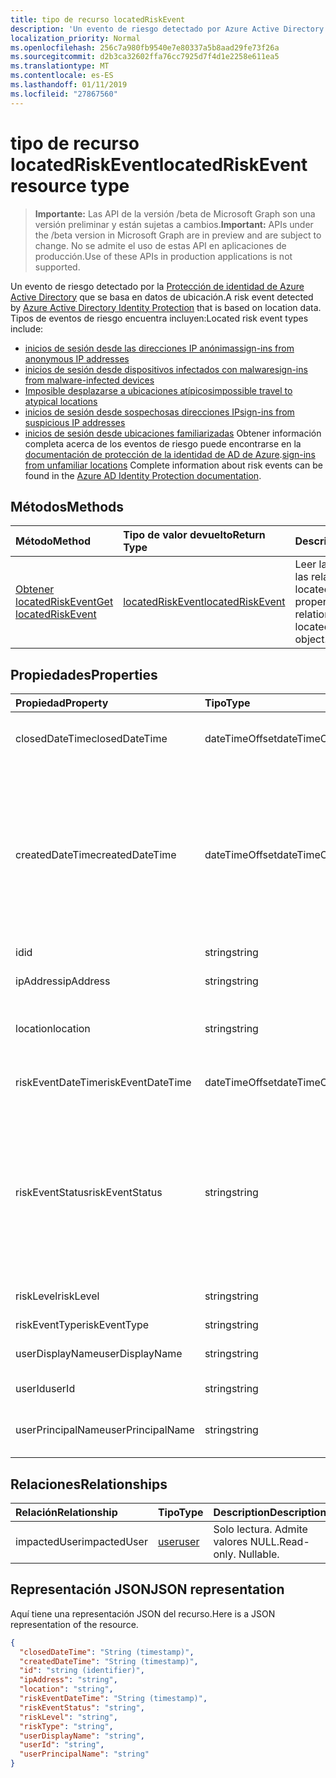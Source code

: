 ```yaml
---
title: tipo de recurso locatedRiskEvent
description: 'Un evento de riesgo detectado por Azure Active Directory protección de identidad que se basa en datos de ubicación. Tipos de eventos de riesgo encuentra incluyen:'
localization_priority: Normal
ms.openlocfilehash: 256c7a980fb9540e7e80337a5b8aad29fe73f26a
ms.sourcegitcommit: d2b3ca32602ffa76cc7925d7f4d1e2258e611ea5
ms.translationtype: MT
ms.contentlocale: es-ES
ms.lasthandoff: 01/11/2019
ms.locfileid: "27867560"
---
```

# <a name="locatedriskevent-resource-type"></a><span data-ttu-id="0bf7b-104">tipo de recurso locatedRiskEvent</span><span class="sxs-lookup"><span data-stu-id="0bf7b-104">locatedRiskEvent resource type</span></span>

> <span data-ttu-id="0bf7b-105">**Importante:** Las API de la versión /beta de Microsoft Graph son una versión preliminar y están sujetas a cambios.</span><span class="sxs-lookup"><span data-stu-id="0bf7b-105">**Important:** APIs under the /beta version in Microsoft Graph are in preview and are subject to change.</span></span> <span data-ttu-id="0bf7b-106">No se admite el uso de estas API en aplicaciones de producción.</span><span class="sxs-lookup"><span data-stu-id="0bf7b-106">Use of these APIs in production applications is not supported.</span></span>

<span data-ttu-id="0bf7b-107">Un evento de riesgo detectado por la [Protección de identidad de Azure Active Directory](https://azure.microsoft.com/en-us/documentation/articles/active-directory-identityprotection/) que se basa en datos de ubicación.</span><span class="sxs-lookup"><span data-stu-id="0bf7b-107">A risk event detected by [Azure Active Directory Identity Protection](https://azure.microsoft.com/en-us/documentation/articles/active-directory-identityprotection/) that is based on location data.</span></span> <span data-ttu-id="0bf7b-108">Tipos de eventos de riesgo encuentra incluyen:</span><span class="sxs-lookup"><span data-stu-id="0bf7b-108">Located risk event types include:</span></span>
* [<span data-ttu-id="0bf7b-109">inicios de sesión desde las direcciones IP anónimas</span><span class="sxs-lookup"><span data-stu-id="0bf7b-109">sign-ins from anonymous IP addresses</span></span>](anonymousipriskevent.md)
* [<span data-ttu-id="0bf7b-110">inicios de sesión desde dispositivos infectados con malware</span><span class="sxs-lookup"><span data-stu-id="0bf7b-110">sign-ins from malware-infected devices</span></span>](malwareriskevent.md)
* [<span data-ttu-id="0bf7b-111">Imposible desplazarse a ubicaciones atípicos</span><span class="sxs-lookup"><span data-stu-id="0bf7b-111">impossible travel to atypical locations</span></span>](impossibletravelriskevent.md)
* [<span data-ttu-id="0bf7b-112">inicios de sesión desde sospechosas direcciones IP</span><span class="sxs-lookup"><span data-stu-id="0bf7b-112">sign-ins from suspicious IP addresses</span></span>](suspiciousipriskevent.md)
* <span data-ttu-id="0bf7b-113">[inicios de sesión desde ubicaciones familiarizadas](unfamiliarlocationriskevent.md) Obtener información completa acerca de los eventos de riesgo puede encontrarse en la [documentación de protección de la identidad de AD de Azure](https://azure.microsoft.com/en-us/documentation/articles/active-directory-identityprotection-risk-events-types/).</span><span class="sxs-lookup"><span data-stu-id="0bf7b-113">[sign-ins from unfamiliar locations](unfamiliarlocationriskevent.md) Complete information about risk events can be found in the [Azure AD Identity Protection documentation](https://azure.microsoft.com/en-us/documentation/articles/active-directory-identityprotection-risk-events-types/).</span></span>


## <a name="methods"></a><span data-ttu-id="0bf7b-114">Métodos</span><span class="sxs-lookup"><span data-stu-id="0bf7b-114">Methods</span></span>

| <span data-ttu-id="0bf7b-115">Método</span><span class="sxs-lookup"><span data-stu-id="0bf7b-115">Method</span></span>           | <span data-ttu-id="0bf7b-116">Tipo de valor devuelto</span><span class="sxs-lookup"><span data-stu-id="0bf7b-116">Return Type</span></span>    |<span data-ttu-id="0bf7b-117">Descripción</span><span class="sxs-lookup"><span data-stu-id="0bf7b-117">Description</span></span>|
|:---------------|:--------|:----------|
|[<span data-ttu-id="0bf7b-118">Obtener locatedRiskEvent</span><span class="sxs-lookup"><span data-stu-id="0bf7b-118">Get locatedRiskEvent</span></span>](../api/locatedriskevent-get.md) | [<span data-ttu-id="0bf7b-119">locatedRiskEvent</span><span class="sxs-lookup"><span data-stu-id="0bf7b-119">locatedRiskEvent</span></span>](locatedriskevent.md) |<span data-ttu-id="0bf7b-120">Leer las propiedades y las relaciones del objeto locatedRiskEvent.</span><span class="sxs-lookup"><span data-stu-id="0bf7b-120">Read properties and relationships of locatedRiskEvent object.</span></span>|

## <a name="properties"></a><span data-ttu-id="0bf7b-121">Propiedades</span><span class="sxs-lookup"><span data-stu-id="0bf7b-121">Properties</span></span>
| <span data-ttu-id="0bf7b-122">Propiedad</span><span class="sxs-lookup"><span data-stu-id="0bf7b-122">Property</span></span>     | <span data-ttu-id="0bf7b-123">Tipo</span><span class="sxs-lookup"><span data-stu-id="0bf7b-123">Type</span></span>   |<span data-ttu-id="0bf7b-124">Description</span><span class="sxs-lookup"><span data-stu-id="0bf7b-124">Description</span></span>|
|:---------------|:--------|:----------|
|<span data-ttu-id="0bf7b-125">closedDateTime</span><span class="sxs-lookup"><span data-stu-id="0bf7b-125">closedDateTime</span></span>|<span data-ttu-id="0bf7b-126">dateTimeOffset</span><span class="sxs-lookup"><span data-stu-id="0bf7b-126">dateTimeOffset</span></span>| <span data-ttu-id="0bf7b-127">La fecha y hora en que se ha cerrado el evento de riesgo</span><span class="sxs-lookup"><span data-stu-id="0bf7b-127">The date and time that the risk event was closed</span></span>|
|<span data-ttu-id="0bf7b-128">createdDateTime</span><span class="sxs-lookup"><span data-stu-id="0bf7b-128">createdDateTime</span></span>|<span data-ttu-id="0bf7b-129">dateTimeOffset</span><span class="sxs-lookup"><span data-stu-id="0bf7b-129">dateTimeOffset</span></span>| <span data-ttu-id="0bf7b-130">La fecha y hora en que se creó el evento de riesgo.</span><span class="sxs-lookup"><span data-stu-id="0bf7b-130">The date and time that the risk event was created.</span></span> <span data-ttu-id="0bf7b-131">Siempre es mayor o igual que la fecha y hora del evento riesgo propio.</span><span class="sxs-lookup"><span data-stu-id="0bf7b-131">This is always greater than or equal to the datetime of the risk event itself.</span></span> <span data-ttu-id="0bf7b-132">Ésta es la propiedad correcta para utilizar como filtro al consultar los eventos de riesgo.</span><span class="sxs-lookup"><span data-stu-id="0bf7b-132">This is the correct property to use as a filter when querying risk events.</span></span>|
|<span data-ttu-id="0bf7b-133">id</span><span class="sxs-lookup"><span data-stu-id="0bf7b-133">id</span></span>|<span data-ttu-id="0bf7b-134">string</span><span class="sxs-lookup"><span data-stu-id="0bf7b-134">string</span></span>| <span data-ttu-id="0bf7b-135">Solo lectura</span><span class="sxs-lookup"><span data-stu-id="0bf7b-135">Read-only</span></span>|
|<span data-ttu-id="0bf7b-136">ipAddress</span><span class="sxs-lookup"><span data-stu-id="0bf7b-136">ipAddress</span></span>|<span data-ttu-id="0bf7b-137">string</span><span class="sxs-lookup"><span data-stu-id="0bf7b-137">string</span></span>| <span data-ttu-id="0bf7b-138">La dirección IP de inicio de sesión de</span><span class="sxs-lookup"><span data-stu-id="0bf7b-138">The IP address of the sign-in</span></span>|
|<span data-ttu-id="0bf7b-139">location</span><span class="sxs-lookup"><span data-stu-id="0bf7b-139">location</span></span>|<span data-ttu-id="0bf7b-140">string</span><span class="sxs-lookup"><span data-stu-id="0bf7b-140">string</span></span>| <span data-ttu-id="0bf7b-141">La ubicación que se adjunta a la dirección IP de inicio de sesión de</span><span class="sxs-lookup"><span data-stu-id="0bf7b-141">The location attached to the IP address of the sign-in</span></span>|
|<span data-ttu-id="0bf7b-142">riskEventDateTime</span><span class="sxs-lookup"><span data-stu-id="0bf7b-142">riskEventDateTime</span></span>|<span data-ttu-id="0bf7b-143">dateTimeOffset</span><span class="sxs-lookup"><span data-stu-id="0bf7b-143">dateTimeOffset</span></span>| <span data-ttu-id="0bf7b-144">Fecha y hora en que se produjo el evento de riesgo</span><span class="sxs-lookup"><span data-stu-id="0bf7b-144">The date and time when the risk event occurred</span></span>|
|<span data-ttu-id="0bf7b-145">riskEventStatus</span><span class="sxs-lookup"><span data-stu-id="0bf7b-145">riskEventStatus</span></span>|<span data-ttu-id="0bf7b-146">string</span><span class="sxs-lookup"><span data-stu-id="0bf7b-146">string</span></span>| <span data-ttu-id="0bf7b-147">Los valores posibles son: `active`, `remediated`, `dismissedAsFixed`, `dismissedAsFalsePositive`, `dismissedAsIgnore`, `loginBlocked`, `closedMfaAuto` y `closedMultipleReasons`.</span><span class="sxs-lookup"><span data-stu-id="0bf7b-147">Possible values are: `active`, `remediated`, `dismissedAsFixed`, `dismissedAsFalsePositive`, `dismissedAsIgnore`, `loginBlocked`, `closedMfaAuto`, `closedMultipleReasons`.</span></span>|
|<span data-ttu-id="0bf7b-148">riskLevel</span><span class="sxs-lookup"><span data-stu-id="0bf7b-148">riskLevel</span></span>|<span data-ttu-id="0bf7b-149">string</span><span class="sxs-lookup"><span data-stu-id="0bf7b-149">string</span></span>| <span data-ttu-id="0bf7b-150">Los valores posibles son: `low`, `medium` y `high`.</span><span class="sxs-lookup"><span data-stu-id="0bf7b-150">Possible values are: `low`, `medium`, `high`.</span></span>|
|<span data-ttu-id="0bf7b-151">riskEventType</span><span class="sxs-lookup"><span data-stu-id="0bf7b-151">riskEventType</span></span>|<span data-ttu-id="0bf7b-152">string</span><span class="sxs-lookup"><span data-stu-id="0bf7b-152">string</span></span>| <span data-ttu-id="0bf7b-153">El tipo de riesgo</span><span class="sxs-lookup"><span data-stu-id="0bf7b-153">The type of risk</span></span>|
|<span data-ttu-id="0bf7b-154">userDisplayName</span><span class="sxs-lookup"><span data-stu-id="0bf7b-154">userDisplayName</span></span>|<span data-ttu-id="0bf7b-155">string</span><span class="sxs-lookup"><span data-stu-id="0bf7b-155">string</span></span>| <span data-ttu-id="0bf7b-156">El nombre del usuario en riesgo</span><span class="sxs-lookup"><span data-stu-id="0bf7b-156">The name of the user at risk</span></span>|
|<span data-ttu-id="0bf7b-157">userId</span><span class="sxs-lookup"><span data-stu-id="0bf7b-157">userId</span></span>|<span data-ttu-id="0bf7b-158">string</span><span class="sxs-lookup"><span data-stu-id="0bf7b-158">string</span></span>| <span data-ttu-id="0bf7b-159">El identificador del usuario en riesgo</span><span class="sxs-lookup"><span data-stu-id="0bf7b-159">The id of the user at risk</span></span>|
|<span data-ttu-id="0bf7b-160">userPrincipalName</span><span class="sxs-lookup"><span data-stu-id="0bf7b-160">userPrincipalName</span></span>|<span data-ttu-id="0bf7b-161">string</span><span class="sxs-lookup"><span data-stu-id="0bf7b-161">string</span></span>| <span data-ttu-id="0bf7b-162">El nombre principal de usuario del usuario en riesgo</span><span class="sxs-lookup"><span data-stu-id="0bf7b-162">The user principal name of the user at risk</span></span>|

## <a name="relationships"></a><span data-ttu-id="0bf7b-163">Relaciones</span><span class="sxs-lookup"><span data-stu-id="0bf7b-163">Relationships</span></span>
| <span data-ttu-id="0bf7b-164">Relación</span><span class="sxs-lookup"><span data-stu-id="0bf7b-164">Relationship</span></span> | <span data-ttu-id="0bf7b-165">Tipo</span><span class="sxs-lookup"><span data-stu-id="0bf7b-165">Type</span></span>   |<span data-ttu-id="0bf7b-166">Description</span><span class="sxs-lookup"><span data-stu-id="0bf7b-166">Description</span></span>|
|:---------------|:--------|:----------|
|<span data-ttu-id="0bf7b-167">impactedUser</span><span class="sxs-lookup"><span data-stu-id="0bf7b-167">impactedUser</span></span>|[<span data-ttu-id="0bf7b-168">user</span><span class="sxs-lookup"><span data-stu-id="0bf7b-168">user</span></span>](user.md)| <span data-ttu-id="0bf7b-p105">Solo lectura. Admite valores NULL.</span><span class="sxs-lookup"><span data-stu-id="0bf7b-p105">Read-only. Nullable.</span></span>|

## <a name="json-representation"></a><span data-ttu-id="0bf7b-171">Representación JSON</span><span class="sxs-lookup"><span data-stu-id="0bf7b-171">JSON representation</span></span>

<span data-ttu-id="0bf7b-172">Aquí tiene una representación JSON del recurso.</span><span class="sxs-lookup"><span data-stu-id="0bf7b-172">Here is a JSON representation of the resource.</span></span>

<!-- {
  "blockType": "resource",
  "optionalProperties": [

  ],
  "@odata.type": "microsoft.graph.locatedRiskEvent"
}-->

```json
{
  "closedDateTime": "String (timestamp)",
  "createdDateTime": "String (timestamp)",
  "id": "string (identifier)",
  "ipAddress": "string",
  "location": "string",
  "riskEventDateTime": "String (timestamp)",
  "riskEventStatus": "string",
  "riskLevel": "string",
  "riskType": "string",
  "userDisplayName": "string",
  "userId": "string",
  "userPrincipalName": "string"
}

```

<!-- uuid: 8fcb5dbc-d5aa-4681-8e31-b001d5168d79
2015-10-25 14:57:30 UTC -->
<!-- {
  "type": "#page.annotation",
  "description": "locatedRiskEvent resource",
  "keywords": "",
  "section": "documentation",
  "tocPath": ""
}-->
